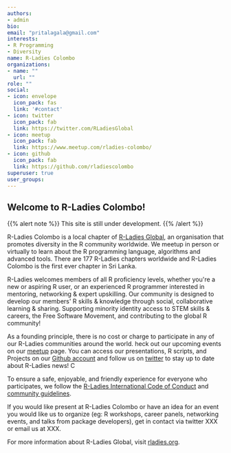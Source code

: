```yaml
---
authors:
- admin
bio: 
email: "pritalagala@gmail.com"
interests:
- R Programming
- Diversity
name: R-Ladies Colombo
organizations:
- name: ""
  url: ""
role: ""
social:
- icon: envelope
  icon_pack: fas
  link: '#contact'
- icon: twitter
  icon_pack: fab
  link: https://twitter.com/RLadiesGlobal
- icon: meetup
  icon_pack: fab
  link: https://www.meetup.com/rladies-colombo/
- icon: github
  icon_pack: fab
  link: https://github.com/rladiescolombo
superuser: true
user_groups:
---
```

## Welcome to R-Ladies Colombo!

{{% alert note %}}
This site is still under development.
{{% /alert %}}

R-Ladies Colombo is a local chapter of [R-Ladies Global]( https://www.rladies.org), an organisation that promotes diversity in the R community worldwide. We meetup in person or virtually to learn about the R programming language, algorithms and advanced tools.  There are 177 R-Ladies chapters worldwide and R-Ladies Colombo is the first ever chapter in Sri Lanka.

R-Ladies welcomes members of all R proficiency levels, whether you're a new or aspiring R user, or an experienced R programmer interested in mentoring, networking & expert upskilling. Our community is designed to develop our members' R skills & knowledge through social, collaborative learning & sharing. Supporting minority identity access to STEM skills & careers, the Free Software Movement, and contributing to the global R community!

As a founding principle, there is no cost or charge to participate in any of our R-Ladies communities around the world. heck out our upcoming events on our [meetup](https://www.meetup.com/rladies-colombo/) page. You can access our presentations, R scripts, and Projects on our [Github account](https://github.com/rladiescolombo ) and follow us on [twitter]( https://twitter.com/RLadiesGlobal) to stay up to date about R-Ladies news! C

To ensure a safe, enjoyable, and friendly experience for everyone who participates, we follow the  [R-Ladies International Code of Conduct]( https://github.com/rladies/starter-kit/wiki/Code-of-Conduct ) and [community guidelines]( https://github.com/rladies/starter-kit/blob/master/RLadiesRulesAndGuideLinesENES.md ).

If you would like present at R-Ladies Colombo or have an idea for an event you would like us to organize (eg: R workshops, career panels, networking events, and talks from package developers), get in contact via twitter XXX or email us at XXX.

For more information about R-Ladies Global, visit [rladies.org](https://rladies.org/).
